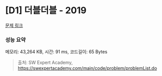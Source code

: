 # [D1] 더블더블 - 2019 

[문제 링크](https://swexpertacademy.com/main/code/problem/problemDetail.do?contestProbId=AV5QDEX6AqwDFAUq) 

### 성능 요약

메모리: 43,264 KB, 시간: 91 ms, 코드길이: 65 Bytes



> 출처: SW Expert Academy, https://swexpertacademy.com/main/code/problem/problemList.do